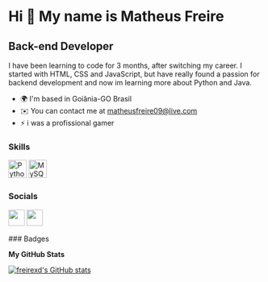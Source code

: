 Hi 👋 My name is Matheus Freire
===============================

Back-end Developer
------------------

I have been learning to code for 3 months, after switching my career. I started with HTML, CSS and JavaScript, but have really found a passion for backend development and now im learning more about Python and Java.

* 🌍  I'm based in Goiânia-GO Brasil
* ✉️  You can contact me at [matheusfreire09@live.com](mailto:matheusfreire09@live.com)
* ⚡  i was a profissional gamer

### Skills

<p align="left">
<a href="https://www.python.org/" target="_blank" rel="noreferrer"><img src="https://raw.githubusercontent.com/danielcranney/readme-generator/main/public/icons/skills/python-colored.svg" width="36" height="36" alt="Python" /></a>
<a href="https://www.mysql.com/" target="_blank" rel="noreferrer"><img src="https://raw.githubusercontent.com/danielcranney/readme-generator/main/public/icons/skills/mysql-colored.svg" width="36" height="36" alt="MySQL" /></a>
</p>

### Socials

<p align="left"> <a href="https://www.github.com/freirexd" target="_blank" rel="noreferrer"><img src="https://raw.githubusercontent.com/danielcranney/readme-generator/main/public/icons/socials/github.svg" width="32" height="32" /></a> <a href="https://www.linkedin.com/in/matheus-freire-368aa41a9/" target="_blank" rel="noreferrer"><img src="https://raw.githubusercontent.com/danielcranney/readme-generator/main/public/icons/socials/linkedin.svg" width="32" height="32" /></a> </p>
### Badges

<b>My GitHub Stats</b>

<a href="http://www.github.com/freirexd"><img src="https://github-readme-stats.vercel.app/api?username=freirexd&show_icons=true&hide=&count_private=true&title_color=10b981&text_color=ffffff&icon_color=10b981&bg_color=0f172a&hide_border=true&show_icons=true" alt="freirexd's GitHub stats" /></a>
